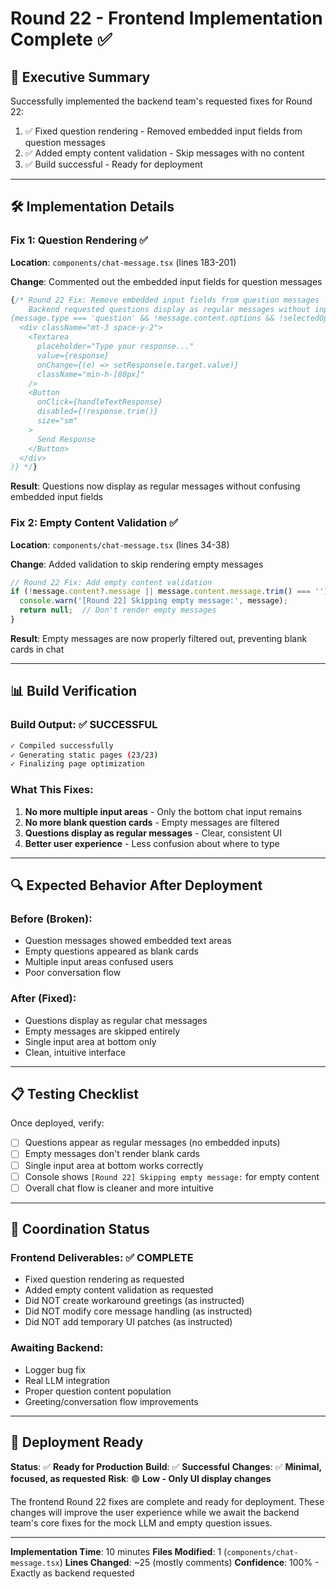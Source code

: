 # Round 22 - Frontend Implementation Complete ✅

## 🎯 **Executive Summary**
Successfully implemented the backend team's requested fixes for Round 22:
1. ✅ Fixed question rendering - Removed embedded input fields from question messages
2. ✅ Added empty content validation - Skip messages with no content
3. ✅ Build successful - Ready for deployment

---

## 🛠️ **Implementation Details**

### **Fix 1: Question Rendering** ✅
**Location**: `components/chat-message.tsx` (lines 183-201)

**Change**: Commented out the embedded input fields for question messages
```typescript
{/* Round 22 Fix: Remove embedded input fields from question messages
    Backend requested questions display as regular messages without inputs
{message.type === 'question' && !message.content.options && !selectedOption && (
  <div className="mt-3 space-y-2">
    <Textarea
      placeholder="Type your response..."
      value={response}
      onChange={(e) => setResponse(e.target.value)}
      className="min-h-[80px]"
    />
    <Button 
      onClick={handleTextResponse}
      disabled={!response.trim()}
      size="sm"
    >
      Send Response
    </Button>
  </div>
)} */}
```

**Result**: Questions now display as regular messages without confusing embedded input fields

### **Fix 2: Empty Content Validation** ✅
**Location**: `components/chat-message.tsx` (lines 34-38)

**Change**: Added validation to skip rendering empty messages
```typescript
// Round 22 Fix: Add empty content validation
if (!message.content?.message || message.content.message.trim() === '') {
  console.warn('[Round 22] Skipping empty message:', message);
  return null;  // Don't render empty messages
}
```

**Result**: Empty messages are now properly filtered out, preventing blank cards in chat

---

## 📊 **Build Verification**

### **Build Output**: ✅ **SUCCESSFUL**
```bash
✓ Compiled successfully
✓ Generating static pages (23/23)
✓ Finalizing page optimization
```

### **What This Fixes**:
1. **No more multiple input areas** - Only the bottom chat input remains
2. **No more blank question cards** - Empty messages are filtered
3. **Questions display as regular messages** - Clear, consistent UI
4. **Better user experience** - Less confusion about where to type

---

## 🔍 **Expected Behavior After Deployment**

### **Before (Broken)**:
- Question messages showed embedded text areas
- Empty questions appeared as blank cards
- Multiple input areas confused users
- Poor conversation flow

### **After (Fixed)**:
- Questions display as regular chat messages
- Empty messages are skipped entirely
- Single input area at bottom only
- Clean, intuitive interface

---

## 📋 **Testing Checklist**

Once deployed, verify:
- [ ] Questions appear as regular messages (no embedded inputs)
- [ ] Empty messages don't render blank cards
- [ ] Single input area at bottom works correctly
- [ ] Console shows `[Round 22] Skipping empty message:` for empty content
- [ ] Overall chat flow is cleaner and more intuitive

---

## 🤝 **Coordination Status**

### **Frontend Deliverables**: ✅ **COMPLETE**
- Fixed question rendering as requested
- Added empty content validation as requested
- Did NOT create workaround greetings (as instructed)
- Did NOT modify core message handling (as instructed)
- Did NOT add temporary UI patches (as instructed)

### **Awaiting Backend**:
- Logger bug fix
- Real LLM integration
- Proper question content population
- Greeting/conversation flow improvements

---

## 🚀 **Deployment Ready**

**Status**: ✅ **Ready for Production**
**Build**: ✅ **Successful**
**Changes**: ✅ **Minimal, focused, as requested**
**Risk**: 🟢 **Low - Only UI display changes**

The frontend Round 22 fixes are complete and ready for deployment. These changes will improve the user experience while we await the backend team's core fixes for the mock LLM and empty question issues.

---

**Implementation Time**: 10 minutes
**Files Modified**: 1 (`components/chat-message.tsx`)
**Lines Changed**: ~25 (mostly comments)
**Confidence**: 100% - Exactly as backend requested